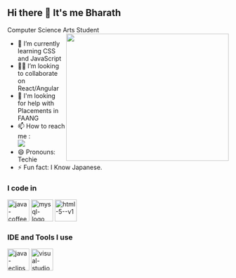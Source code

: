 ## Hi there 👋 It's me Bharath

Computer Science Arts Student
<img align="right" width="370" height="290" src="https://i.pinimg.com/originals/47/f0/34/47f0342cec72b800463bf003eac1257e.gif">
- 🌱 I’m currently learning CSS and JavaScript
- 👯‍♂️ I’m looking to collaborate on React/Angular
- 🤔 I'm looking for help with Placements in FAANG
- 📫 How to reach me :
<br /> [<img src="https://img.shields.io/badge/LinkedIn-0077B5?style=for-the-badge&logo=linkedin&logoColor=white" />](https://www.linkedin.com/in/bharath-s-36420b297/)
- 😄 Pronouns: Techie
- ⚡ Fun fact: I Know Japanese.

### I code in
<img width="50" height="50" src="https://img.icons8.com/color/48/java-coffee-cup-logo--v1.png" alt="java-coffee-cup-logo--v1"/> <img width="50" height="50" src="https://img.icons8.com/color/48/mysql-logo.png" alt="mysql-logo"/> <img width="50" height="50" src="https://img.icons8.com/color/48/html-5--v1.png" alt="html-5--v1"/>

### IDE and Tools I use
<img width="50" height="50" src="https://img.icons8.com/officel/40/java-eclipse.png" alt="java-eclipse"/> <img width="50" height="50" src="https://img.icons8.com/color/48/visual-studio-code-2019.png" alt="visual-studio-code-2019"/>

<!---
bharath-dd/bharath-dd is a ✨ special ✨ repository because its `README.md` (this file) appears on your GitHub profile.
You can click the Preview link to take a look at your changes.
--->
